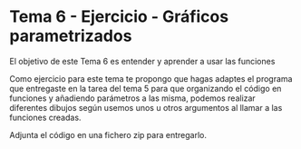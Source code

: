 # Tema 6 - Ejercicio - Gráficos parametrizados

El objetivo de este Tema 6 es entender y aprender a usar las funciones

Como ejercicio para este tema te propongo que hagas adaptes el programa que entregaste en la tarea del tema 5 para que organizando el código en funciones y añadiendo parámetros a las misma, podemos realizar diferentes dibujos según usemos unos u otros argumentos al llamar a las funciones creadas.

Adjunta el código en una fichero zip para entregarlo.
